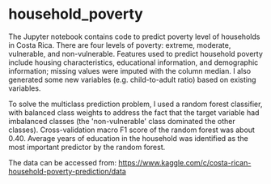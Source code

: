 # household_poverty
The Jupyter notebook contains code to predict poverty level of households in Costa Rica. There are four levels of poverty: extreme, moderate, vulnerable, and non-vulnerable. Features used to predict household poverty include housing characteristics, educational information, and demographic information; missing values were imputed with the column median. I also generated some new variables (e.g. child-to-adult ratio) based on existing variables.

To solve the multiclass prediction problem, I used a random forest classifier, with balanced class weights to address the fact that the target variable had imbalanced classes (the 'non-vulnerable' class dominated the other classes). Cross-validation macro F1 score of the random forest was about 0.40. Average years of education in the household was identified as the most important predictor by the random forest.

The data can be accessed from: https://www.kaggle.com/c/costa-rican-household-poverty-prediction/data
